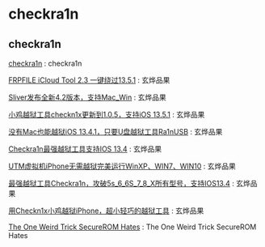 # checkra1n

## checkra1n

[checkra1n](https://checkra.in/) : checkra1n 

[FRPFILE iCloud Tool 2.3 一键绕过13.5.1](https://dkxuanye.cn/?p=647) : 玄烨品果 

[Sliver发布全新4.2版本，支持Mac_Win](https://dkxuanye.cn/?p=381) : 玄烨品果 

[小鸡越狱工具checkn1x更新到1.0.5，支持iOS 13.5.1](https://dkxuanye.cn/?p=356) : 玄烨品果 

[没有Mac也能越狱iOS 13.4.1，只要U盘越狱工具Ra1nUSB](https://dkxuanye.cn/?p=331) : 玄烨品果 

[Checkra1n最强越狱工具支持IOS 13.4](https://dkxuanye.cn/?p=324) : 玄烨品果 

[UTM虚拟机iPhone无需越狱完美运行WinXP、WIN7、WIN10](https://dkxuanye.cn/?p=225) : 玄烨品果 

[最强越狱工具Checkra1n，攻破5s_6_6S_7_8_X所有型号，支持IOS13.4](https://dkxuanye.cn/?p=218) : 玄烨品果 

[用Checkn1x小鸡越狱iPhone，超小轻巧的越狱工具](https://dkxuanye.cn/?p=200) : 玄烨品果 

[The One Weird Trick SecureROM Hates](https://iokit.racing/oneweirdtrick.pdf) : The One Weird Trick SecureROM Hates 




